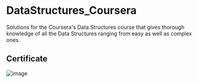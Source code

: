 # DataStructures_Coursera
Solutions for the Coursera's Data Structures course that gives thorough knowledge of all the Data Structures ranging from easy as well as complex ones.

## Certificate
![image](https://user-images.githubusercontent.com/38183787/88552287-8cafbb00-d041-11ea-84b6-817643e4a32d.png)
